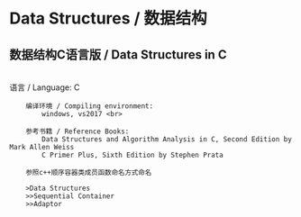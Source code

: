 # Data Structures / 数据结构
## 数据结构C语言版 / Data Structures in C <br>
<br>
		语言 / Language: C 

		编译环境 / Compiling environment:
			windows, vs2017 <br>

		参考书籍 / Reference Books:
    		Data Structures and Algorithm Analysis in C, Second Edition by Mark Allen Weiss
			C Primer Plus, Sixth Edition by Stephen Prata

		参照c++顺序容器类成员函数命名方式命名

		>Data Structures
		>>Sequential Container
		>>Adaptor
		
